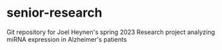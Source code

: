 # senior-research
Git repository for Joel Heynen's spring 2023 Research project analyzing miRNA expression in Alzheimer's patients

